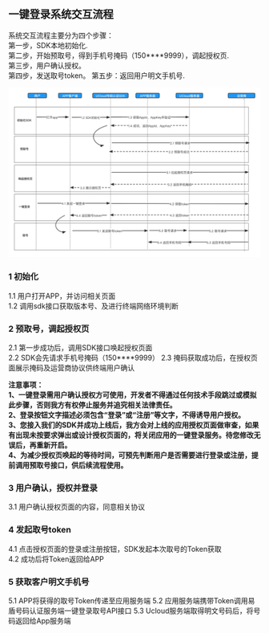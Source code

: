 ## 一键登录系统交互流程


系统交互流程主要分为四个步骤：  
第一步，SDK本地初始化.    
第二步，开始预取号，得到手机号掩码（150****9999），调起授权页.      
第三步，用户确认授权。  
第四步，发送取号token。
第五步：返回用户明文手机号.   

![图片](../images/guide/一键登录系统交互流程.png)



### 1 初始化
1.1 用户打开APP，并访问相关页面     
1.2 调用sdk接口获取版本号、及进行终端网络环境判断       

### 2 预取号，调起授权页
2.1 第一步成功后，调用SDK接口唤起授权页面   
2.2 SDK会先请求手机号掩码（150****9999）
2.3 掩码获取成功后，在授权页面展示掩码及运营商协议供终端用户确认      



**注意事项：     
1、一键登录需用户确认授权方可使用，开发者不得通过任何技术手段跳过或模拟此步骤，否则我方有权停止服务并追究相关法律责任。       
2、登录按钮文字描述必须包含“登录”或“注册”等文字，不得诱导用户授权。       
3、您接入我们的SDK并成功上线后，我方会对上线的应用授权页面做审查，如果有出现未按要求弹出或设计授权页面的，将关闭应用的一键登录服务。待您修改无误后，再重新开启。     
4、为减少授权页唤起的等待时间，可预先判断用户是否需要进行登录或注册，提前调用预取号接口，供后续流程使用。**       

### 3 用户确认，授权并登录    
3.1 用户确认授权页面的内容，同意相关协议        

### 4 发起取号token
4.1  点击授权页面的登录或注册按钮，SDK发起本次取号的Token获取      
4.2 成功后将Token返回给APP      

### 5 获取客户明文手机号
5.1 APP将获得的取号Token传递至应用服务端
5.2 应用服务端携带Token调用易盾号码认证服务端一键登录取号API接口
5.3 Ucloud服务端取得明文号码后，将号码返回给App服务端
